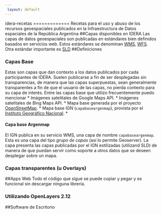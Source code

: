```yaml
---
 layout: default
---
```


idera-recetas ============= Recetas para el uso y abuso de los recursos 
geoespaciales publicados en la Infraestructura de Datos espaciales de 
la República Argentina
##Capas disponibles en IDERA
Las capas de datos geoespaciales son publicadas en estándares bien 
definidos basados en servicios web. Estos estándares se denominan 
[WMS](https://es.wikipedia.org/wiki/Web_Map_Service), 
[WFS](https://es.wikipedia.org/wiki/Web_Feature_Service). Otra estándar 
importante es [SLD]()
##Definiciones
### Capas Base
Estas son capas que dan contexto a los datos publicados por cada 
participantes de IDERA. Suelen publicarse a fin de ser desplegadas sin 
transparencias, de manera que las capas superpuestas, sean generalmente 
transparentes a fin de que el usuario de las capas, no pierda contexto 
para su capa de interés. Entre las capas base que utilizo 
frecuentemente puedo mencionar * Imágenes satelitales de Google Maps 
API. * Imágenes satelitales de Bing Maps API. * Mapa base generada por 
el proyecto [OpenStreetMap](http://openstreetmap.org). * Mapa base IGN 
(`capabaseargenmap`), provista por el [Instituto Geográfico 
Nacional](http://ign.gob.ar). *
#### Capa base Argenmap
El IGN publica en su servicio WMS, una capa de nombre 
`capabaseargenmap`. Esta es una capa del tipo *grupo de capas* (así lo 
permite Geoserver). La capa presenta las capas publicadas por el IGN 
estilizadas (utilizand SLD) de manera de que puedan servir como soporte 
a otros datos que se deseen desplegar sobre un mapa.
### Capas transparentes (u Overlays)
##Apps Web
Todo el código que sigue se puede copiar y pegar y es funcional sin 
descargar ninguna librería.
### Utilizando OpenLayers 2.12
##Software de Escritorio

